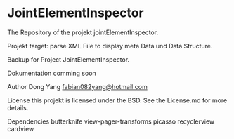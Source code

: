 # JointElementInspector

The Repository of the projekt jointElementInspector.

Projekt target:
parse XML File to display meta Data und Data Structure.

Backup for Project JointElementInspector.

Dokumentation
comming soon

Author
Dong Yang 
fabian082yang@hotmail.com

License
this projekt is licensed under the BSD. See the License.md for more details.

Dependencies
butterknife
view-pager-transforms
picasso
recyclerview
cardview
